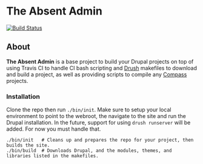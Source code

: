 The Absent Admin
================

[![Build Status](https://travis-ci.org/ryanarmstrong/the-absent-admin.png?branch=master)](https://travis-ci.org/ryanarmstrong/the-absent-admin)

About
-----
**The Absent Admin** is a base project to build your Drupal projects on top of using Travis CI to handle CI bash scripting and [Drush](http://drupal.org/project/drush) makefiles to download and build a project, as well as providing scripts to compile any [Compass](http://compass-style.org/) projects.

### Installation

Clone the repo then run `./bin/init`. Make sure to setup your local environment to point to the webroot, the navigate to the site and run the Drupal installation. In the future, support for using `drush runserver` will be added. For now you must handle that.

    ./bin/init   # Cleans up and prepares the repo for your project, then builds the site.
    ./bin/build  # Downloads Drupal, and the modules, themes, and libraries listed in the makefiles.
